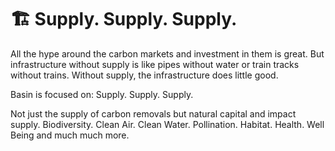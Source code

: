 # 🏗 Supply. Supply. Supply.

All the hype around the carbon markets and investment in them is great.  But infrastructure without supply is like pipes without water or train tracks without trains.  Without supply, the infrastructure does little good.

Basin is focused on: Supply. Supply. Supply. &#x20;

Not just the supply of carbon removals but natural capital and impact supply.  Biodiversity.  Clean Air.  Clean Water.  Pollination.  Habitat.  Health.  Well Being and much much more.

